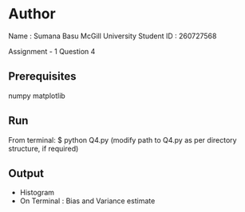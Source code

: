 # Author
Name : Sumana Basu
McGill University
Student ID : 260727568

Assignment - 1
Question 4

## Prerequisites
numpy
matplotlib

## Run
From terminal:
$ python Q4.py
(modify path to Q4.py as per directory structure, if required)

## Output
* Histogram
* On Terminal : Bias and Variance estimate